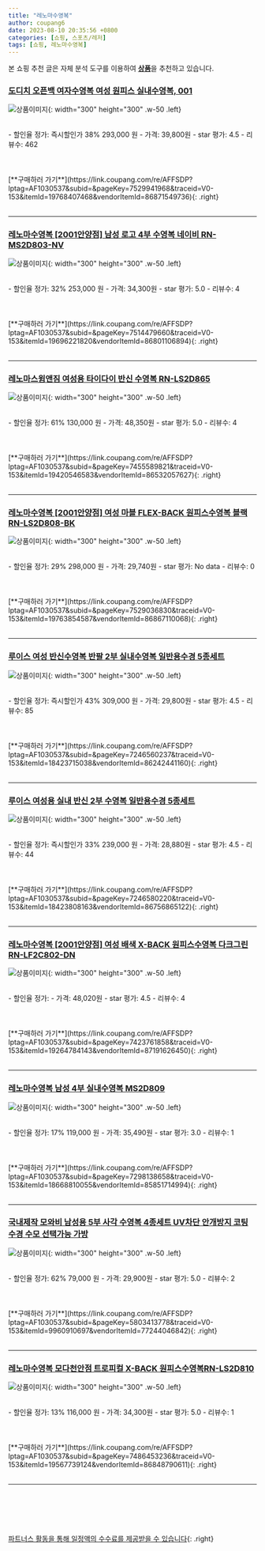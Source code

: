 ```yaml
---
title: "레노마수영복"
author: coupang6
date: 2023-08-10 20:35:56 +0800
categories: [쇼핑, 스포츠/레저]
tags: [쇼핑, 레노마수영복]
---
```


본 쇼핑 추천 글은 자체 분석 도구를 이용하여 [**상품**](https://link.coupang.com/a/bao1ui)을 추천하고 있습니다.

### [도디치 오픈백 여자수영복 여성 원피스 실내수영복, 001](https://link.coupang.com/re/AFFSDP?lptag=AF1030537&subid=&pageKey=7529941968&traceid=V0-153&itemId=19768407468&vendorItemId=86871549736)

![상품이미지](https://thumbnail6.coupangcdn.com/thumbnails/remote/230x230ex/image/vendor_inventory/3657/b5c9f9ddedb04a3812ffcbe9df15b909ded198dd8913f0673abd30c7ab9c.jpg){: width="300" height="300" .w-50 .left}


<br>
- 할인율 정가: 즉시할인가 38%  293,000   원
- 가격: 39,800원
- star 평가: 4.5
- 리뷰수: 462
<br>
<br>
<br>
<br>
[**구매하러 가기**](https://link.coupang.com/re/AFFSDP?lptag=AF1030537&subid=&pageKey=7529941968&traceid=V0-153&itemId=19768407468&vendorItemId=86871549736){: .right}
<br>
<br>

---

### [레노마수영복 [2001안양점] 남성 로고 4부 수영복 네이비 RN-MS2D803-NV](https://link.coupang.com/re/AFFSDP?lptag=AF1030537&subid=&pageKey=7514479660&traceid=V0-153&itemId=19696221820&vendorItemId=86801106894)

![상품이미지](https://thumbnail6.coupangcdn.com/thumbnails/remote/230x230ex/image/vendor_inventory/0234/3828509f9ab18660e2cdd643d69fe468a9b8e5a12bf6f23c89ddfcb8b433.jpg){: width="300" height="300" .w-50 .left}


<br>
- 할인율 정가: 32%  253,000   원
- 가격: 34,300원
- star 평가: 5.0
- 리뷰수: 4
<br>
<br>
<br>
<br>
[**구매하러 가기**](https://link.coupang.com/re/AFFSDP?lptag=AF1030537&subid=&pageKey=7514479660&traceid=V0-153&itemId=19696221820&vendorItemId=86801106894){: .right}
<br>
<br>

---

### [레노마스윔앤짐 여성용 타이다이 반신 수영복 RN-LS2D865](https://link.coupang.com/re/AFFSDP?lptag=AF1030537&subid=&pageKey=7455589821&traceid=V0-153&itemId=19420546583&vendorItemId=86532057627)

![상품이미지](https://thumbnail10.coupangcdn.com/thumbnails/remote/230x230ex/image/rs_quotation_api/k16lnevl/c2c5ab37ea804f388125bae46ec5e24b.jpg){: width="300" height="300" .w-50 .left}


<br>
- 할인율 정가: 61%  130,000   원
- 가격: 48,350원
- star 평가: 5.0
- 리뷰수: 4
<br>
<br>
<br>
<br>
[**구매하러 가기**](https://link.coupang.com/re/AFFSDP?lptag=AF1030537&subid=&pageKey=7455589821&traceid=V0-153&itemId=19420546583&vendorItemId=86532057627){: .right}
<br>
<br>

---

### [레노마수영복 [2001안양점] 여성 마블 FLEX-BACK 원피스수영복 블랙 RN-LS2D808-BK](https://link.coupang.com/re/AFFSDP?lptag=AF1030537&subid=&pageKey=7529036830&traceid=V0-153&itemId=19763854587&vendorItemId=86867110068)

![상품이미지](https://thumbnail7.coupangcdn.com/thumbnails/remote/230x230ex/image/vendor_inventory/7feb/9f33bc20960d02d050808439c9daa8c638e089d7c675c088d90a1b39136e.jpg){: width="300" height="300" .w-50 .left}


<br>
- 할인율 정가: 29%  298,000   원
- 가격: 29,740원
- star 평가: No data
- 리뷰수: 0
<br>
<br>
<br>
<br>
[**구매하러 가기**](https://link.coupang.com/re/AFFSDP?lptag=AF1030537&subid=&pageKey=7529036830&traceid=V0-153&itemId=19763854587&vendorItemId=86867110068){: .right}
<br>
<br>

---

### [루이스 여성 반신수영복 반팔 2부 실내수영복 일반용수경 5종세트](https://link.coupang.com/re/AFFSDP?lptag=AF1030537&subid=&pageKey=7246560237&traceid=V0-153&itemId=18423715038&vendorItemId=86242441160)

![상품이미지](https://thumbnail8.coupangcdn.com/thumbnails/remote/230x230ex/image/vendor_inventory/ed45/b70d4c98f5c28290af684785e7ed051c179b81de0fa749e0bc5cbc37c08f.jpg){: width="300" height="300" .w-50 .left}


<br>
- 할인율 정가: 즉시할인가 43%  309,000   원
- 가격: 29,800원
- star 평가: 4.5
- 리뷰수: 85
<br>
<br>
<br>
<br>
[**구매하러 가기**](https://link.coupang.com/re/AFFSDP?lptag=AF1030537&subid=&pageKey=7246560237&traceid=V0-153&itemId=18423715038&vendorItemId=86242441160){: .right}
<br>
<br>

---

### [루이스 여성용 실내 반신 2부 수영복 일반용수경 5종세트](https://link.coupang.com/re/AFFSDP?lptag=AF1030537&subid=&pageKey=7246580220&traceid=V0-153&itemId=18423808163&vendorItemId=86756865122)

![상품이미지](https://thumbnail6.coupangcdn.com/thumbnails/remote/230x230ex/image/vendor_inventory/2e2f/90f00bc3d9cd2cbde4d0cc7d3a2b41c586618f4a2af023673679533768c5.jpg){: width="300" height="300" .w-50 .left}


<br>
- 할인율 정가: 즉시할인가 33%  239,000   원
- 가격: 28,880원
- star 평가: 4.5
- 리뷰수: 44
<br>
<br>
<br>
<br>
[**구매하러 가기**](https://link.coupang.com/re/AFFSDP?lptag=AF1030537&subid=&pageKey=7246580220&traceid=V0-153&itemId=18423808163&vendorItemId=86756865122){: .right}
<br>
<br>

---

### [레노마수영복 [2001안양점] 여성 배색 X-BACK 원피스수영복 다크그린 RN-LF2C802-DN](https://link.coupang.com/re/AFFSDP?lptag=AF1030537&subid=&pageKey=7423761858&traceid=V0-153&itemId=19264784143&vendorItemId=87191626450)

![상품이미지](https://thumbnail10.coupangcdn.com/thumbnails/remote/230x230ex/image/vendor_inventory/76e7/e43afc5ba0de14d933c7fca3a8a6b8de6a4db8057ec749b5b28851054ee0.jpg){: width="300" height="300" .w-50 .left}


<br>
- 할인율 정가: 
- 가격: 48,020원
- star 평가: 4.5
- 리뷰수: 4
<br>
<br>
<br>
<br>
[**구매하러 가기**](https://link.coupang.com/re/AFFSDP?lptag=AF1030537&subid=&pageKey=7423761858&traceid=V0-153&itemId=19264784143&vendorItemId=87191626450){: .right}
<br>
<br>

---

### [레노마수영복 남성 4부 실내수영복 MS2D809](https://link.coupang.com/re/AFFSDP?lptag=AF1030537&subid=&pageKey=7298138658&traceid=V0-153&itemId=18668810055&vendorItemId=85851714994)

![상품이미지](https://thumbnail10.coupangcdn.com/thumbnails/remote/230x230ex/image/vendor_inventory/d54b/f32ad2e79cb02b2e403efa3d1886542109eb63ce6df038d5d0b5c879c569.JPG){: width="300" height="300" .w-50 .left}


<br>
- 할인율 정가: 17%  119,000   원
- 가격: 35,490원
- star 평가: 3.0
- 리뷰수: 1
<br>
<br>
<br>
<br>
[**구매하러 가기**](https://link.coupang.com/re/AFFSDP?lptag=AF1030537&subid=&pageKey=7298138658&traceid=V0-153&itemId=18668810055&vendorItemId=85851714994){: .right}
<br>
<br>

---

### [국내제작 모와비 남성용 5부 사각 수영복 4종세트 UV차단 안개방지 코팅 수경 수모 선택가능 가방](https://link.coupang.com/re/AFFSDP?lptag=AF1030537&subid=&pageKey=5803413778&traceid=V0-153&itemId=9960910697&vendorItemId=77244046842)

![상품이미지](https://thumbnail10.coupangcdn.com/thumbnails/remote/230x230ex/image/vendor_inventory/ee8a/e1419799329450eb21a97cd14ed8d68b72173905d65dd5fdc2fb06f20d92.jpg){: width="300" height="300" .w-50 .left}


<br>
- 할인율 정가: 62%  79,000   원
- 가격: 29,900원
- star 평가: 5.0
- 리뷰수: 2
<br>
<br>
<br>
<br>
[**구매하러 가기**](https://link.coupang.com/re/AFFSDP?lptag=AF1030537&subid=&pageKey=5803413778&traceid=V0-153&itemId=9960910697&vendorItemId=77244046842){: .right}
<br>
<br>

---

### [레노마수영복 모다천안점 트로피컬 X-BACK 원피스수영복RN-LS2D810](https://link.coupang.com/re/AFFSDP?lptag=AF1030537&subid=&pageKey=7486453236&traceid=V0-153&itemId=19567739124&vendorItemId=86848790611)

![상품이미지](https://thumbnail6.coupangcdn.com/thumbnails/remote/230x230ex/image/vendor_inventory/db8c/52ad1f2353651fc54c24e5037314d0c2e0ddba9a0ef900a1b2822eebb85e.jpg){: width="300" height="300" .w-50 .left}


<br>
- 할인율 정가: 13%  116,000   원
- 가격: 34,300원
- star 평가: 5.0
- 리뷰수: 1
<br>
<br>
<br>
<br>
[**구매하러 가기**](https://link.coupang.com/re/AFFSDP?lptag=AF1030537&subid=&pageKey=7486453236&traceid=V0-153&itemId=19567739124&vendorItemId=86848790611){: .right}
<br>
<br>

---
<br><br><br><br><br> [파트너스 활동을 통해 일정액의 수수료를 제공받을 수 있습니다](https://link.coupang.com/a/bao1ui){: .right}